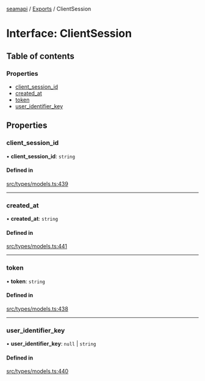 [seamapi](../README.md) / [Exports](../modules.md) / ClientSession

# Interface: ClientSession

## Table of contents

### Properties

- [client\_session\_id](ClientSession.md#client_session_id)
- [created\_at](ClientSession.md#created_at)
- [token](ClientSession.md#token)
- [user\_identifier\_key](ClientSession.md#user_identifier_key)

## Properties

### client\_session\_id

• **client\_session\_id**: `string`

#### Defined in

[src/types/models.ts:439](https://github.com/seamapi/javascript/blob/main/src/types/models.ts#L439)

___

### created\_at

• **created\_at**: `string`

#### Defined in

[src/types/models.ts:441](https://github.com/seamapi/javascript/blob/main/src/types/models.ts#L441)

___

### token

• **token**: `string`

#### Defined in

[src/types/models.ts:438](https://github.com/seamapi/javascript/blob/main/src/types/models.ts#L438)

___

### user\_identifier\_key

• **user\_identifier\_key**: ``null`` \| `string`

#### Defined in

[src/types/models.ts:440](https://github.com/seamapi/javascript/blob/main/src/types/models.ts#L440)
